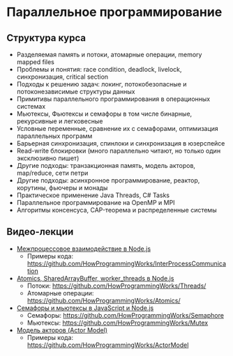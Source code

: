 # Параллельное программирование

## Структура курса

- Разделяемая память и потоки, атомарные операции, memory mapped files
- Проблемы и понятия: race condition, deadlock, livelock, синхронизация, critical section
- Подходы к решению задач: локинг, потокобезопасные и потоконезависимые структуры данных
- Примитивы параллельного программирования в операционных системах
- Мьютексы, Фьютексы и семафоры в том числе бинарные, рекурсивные и легковесные
- Условные переменные, сравнение их с семафорами, оптимизация параллельных программ
- Барьерная синхронизация, спинлоки и синхронизация в юзерспейсе
- Read-write блокировки (много параллельно читают, но только один эксклюзивно пишет)
- Другие подходы: транзакционная память, модель акторов, map/reduce, сети петри
- Другие подходы: асинхронное программирование, реактор, корутины, фьючеры и монады
- Практическое применение Java Threads, C# Tasks
- Параллельное программирование на OpenMP и MPI
- Алгоритмы консенсуса, CAP-теорема и распределенные системы

## Видео-лекции

- [Межпроцессовое взаимодействие в Node.js](https://youtu.be/2OXWZFMvfbc)
  - Примеры кода: https://github.com/HowProgrammingWorks/InterProcessCommunication
- [Atomics, SharedArrayBuffer, worker_threads в Node.js](https://youtu.be/zLm8pnbxSII)
  - Потоки: https://github.com/HowProgrammingWorks/Threads/
  - Атомарные операции: https://github.com/HowProgrammingWorks/Atomics/
- [Семафоры и мьютексы в JavaScript и Node.js](https://youtu.be/JNLrITevhRI)
  - Семафоры: https://github.com/HowProgrammingWorks/Semaphore
  - Мьютексы: https://github.com/HowProgrammingWorks/Mutex
- [Модель акторов (Actor Model)](https://youtu.be/xp5MVKEqxY4)
  - Примеры кода: https://github.com/HowProgrammingWorks/ActorModel
